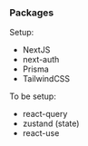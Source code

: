 ### Packages

Setup:

- NextJS
- next-auth
- Prisma
- TailwindCSS

To be setup:

- react-query
- zustand (state)
- react-use
